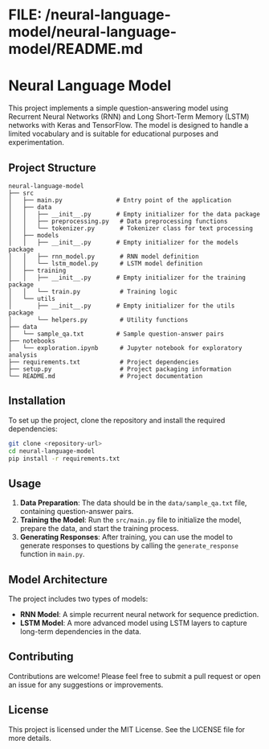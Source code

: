 # FILE: /neural-language-model/neural-language-model/README.md

# Neural Language Model

This project implements a simple question-answering model using Recurrent Neural Networks (RNN) and Long Short-Term Memory (LSTM) networks with Keras and TensorFlow. The model is designed to handle a limited vocabulary and is suitable for educational purposes and experimentation.

## Project Structure

```
neural-language-model
├── src
│   ├── main.py               # Entry point of the application
│   ├── data
│   │   ├── __init__.py       # Empty initializer for the data package
│   │   ├── preprocessing.py   # Data preprocessing functions
│   │   └── tokenizer.py       # Tokenizer class for text processing
│   ├── models
│   │   ├── __init__.py       # Empty initializer for the models package
│   │   ├── rnn_model.py       # RNN model definition
│   │   └── lstm_model.py      # LSTM model definition
│   ├── training
│   │   ├── __init__.py       # Empty initializer for the training package
│   │   └── train.py           # Training logic
│   └── utils
│       ├── __init__.py       # Empty initializer for the utils package
│       └── helpers.py         # Utility functions
├── data
│   └── sample_qa.txt         # Sample question-answer pairs
├── notebooks
│   └── exploration.ipynb      # Jupyter notebook for exploratory analysis
├── requirements.txt           # Project dependencies
├── setup.py                   # Project packaging information
└── README.md                  # Project documentation
```

## Installation

To set up the project, clone the repository and install the required dependencies:

```bash
git clone <repository-url>
cd neural-language-model
pip install -r requirements.txt
```

## Usage

1. **Data Preparation**: The data should be in the `data/sample_qa.txt` file, containing question-answer pairs.
2. **Training the Model**: Run the `src/main.py` file to initialize the model, prepare the data, and start the training process.
3. **Generating Responses**: After training, you can use the model to generate responses to questions by calling the `generate_response` function in `main.py`.

## Model Architecture

The project includes two types of models:
- **RNN Model**: A simple recurrent neural network for sequence prediction.
- **LSTM Model**: A more advanced model using LSTM layers to capture long-term dependencies in the data.

## Contributing

Contributions are welcome! Please feel free to submit a pull request or open an issue for any suggestions or improvements.

## License

This project is licensed under the MIT License. See the LICENSE file for more details.
